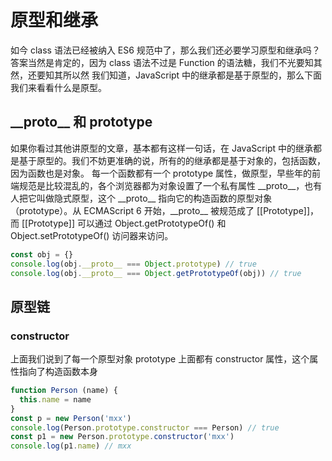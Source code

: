 # 原型和继承

如今 class 语法已经被纳入 ES6 规范中了，那么我们还必要学习原型和继承吗？
答案当然是肯定的，因为 class 语法不过是 Function 的语法糖，我们不光要知其然，还要知其所以然
我们知道，JavaScript 中的继承都是基于原型的，那么下面我们来看看什么是原型。

## \_\_proto\_\_ 和 prototype

如果你看过其他讲原型的文章，基本都有这样一句话，在 JavaScript 中的继承都是基于原型的。我们不妨更准确的说，所有的的继承都是基于对象的，包括函数，因为函数也是对象。
每一个函数都有一个 prototype 属性，做原型，早些年的前端规范是比较混乱的，各个浏览器都为对象设置了一个私有属性 \_\_proto\_\_，也有人把它叫做隐式原型，这个 \_\_proto\_\_ 指向它的构造函数的原型对象（prototype）。从 ECMAScript 6 开始，\_\_proto\_\_ 被规范成了 \[[Prototype]]，而 [[Prototype]] 可以通过 Object.getPrototypeOf() 和 Object.setPrototypeOf() 访问器来访问。

```js
const obj = {}
console.log(obj.__proto__ === Object.prototype) // true
console.log(obj.__proto__ === Object.getPrototypeOf(obj)) // true
```

## 原型链

### constructor

上面我们说到了每一个原型对象 prototype 上面都有 constructor 属性，这个属性指向了构造函数本身

```js
function Person (name) {
  this.name = name
}
const p = new Person('mxx')
console.log(Person.prototype.constructor === Person) // true
const p1 = new Person.prototype.constructor('mxx')
console.log(p1.name) // mxx
```


